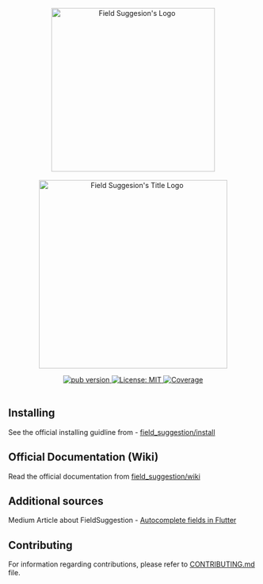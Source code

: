 <!-- 
LOGO: https://user-images.githubusercontent.com/59066341/137347177-c6800b7b-3725-4cdf-952d-e7f5bfdab0b1.png 
TITLE LOGO: https://user-images.githubusercontent.com/59066341/137347491-41ff5c29-42f6-443c-a9e3-b4128cc61518.png
-->


<p align="center">
  <img width="330" src="https://user-images.githubusercontent.com/59066341/137347177-c6800b7b-3725-4cdf-952d-e7f5bfdab0b1.png" alt="Field Suggesion's Logo">
  <br>
  <br>
  <img width="380" src="https://user-images.githubusercontent.com/59066341/137347491-41ff5c29-42f6-443c-a9e3-b4128cc61518.png" alt="Field Suggesion's Title Logo">
  <br>
</p>

 <p align="center">
  <div align="center">
  <a href="https://pub.dev/packages/field_suggestion">
    <img src="https://img.shields.io/pub/v/field_suggestion?color=blue"
      alt="pub version" />
  </a>
  <a href="https://github.com/theiskaa/field_suggestion/blob/develop/LICENSE">
    <img src="https://img.shields.io/badge/License-MIT-red.svg"
      alt="License: MIT" />
  </a>
  <a href="https://codecov.io/gh/theiskaa/field_suggestion">
    <img src="https://codecov.io/gh/theiskaa/field_suggestion/branch/develop/graph/badge.svg"
      alt="Coverage" />
  </a>
</div><br>

## Installing
See the official installing guidline from - [field_suggestion/install](https://pub.dev/packages/field_suggestion/install)

## Official Documentation (Wiki)
Read the official documentation from [field_suggestion/wiki](https://github.com/theiskaa/field_suggestion/wiki)

## Additional sources
Medium Article about FieldSuggestion - [Autocomplete fields in Flutter](https://theiskaa.medium.com/autocomplete-fields-in-flutter-ec4eb6ec5ad7)

## Contributing
For information regarding contributions, please refer to [CONTRIBUTING.md](https://github.com/theiskaa/field_suggestion/blob/develop/CONTRIBUTING.md) file.
